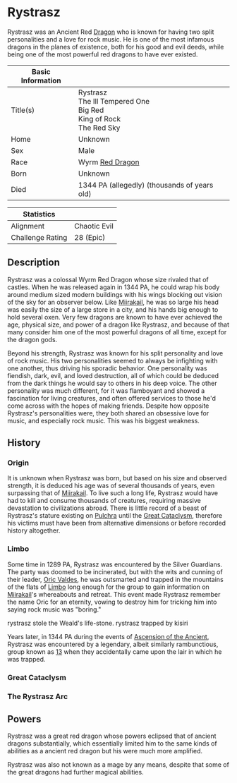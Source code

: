 # Rystrasz

Rystrasz was an Ancient Red [Dragon](../Factions/Races/dragon.md) who is known for having two split personalities and a love for rock music. He is one of the most infamous dragons in the planes of existence, both for his good and evil deeds, while being one of the most powerful red dragons to have ever existed.

| Basic Information | |
| - | - |
| Title(s) | Rystrasz<br>The Ill Tempered One<br>Big Red<br>King of Rock<br>The Red Sky |
| Home | Unknown |
| Sex | Male |
| Race | Wyrm [Red Dragon](https://forgottenrealms.fandom.com/wiki/red_dragon) |
| Born  | Unknown |
| Died | 1344 PA (allegedly) (thousands of years old) |

| Statistics | |
| - | - |
| Alignment | Chaotic Evil |
| Challenge Rating | 28 (Epic) |

## Description

Rystrasz was a colossal Wyrm Red Dragon whose size rivaled that of castles. When he was released again in 1344 PA, he could wrap his body around medium sized modern buildings with his wings blocking out vision of the sky for an observer below. Like [Miirakail](miirakail.md), he was so large his head was easily the size of a large store in a city, and his hands big enough to hold several oxen. Very few dragons are known to have ever achieved the age, physical size, and power of a dragon like Rystrasz, and because of that many consider him one of the most powerful dragons of all time, except for the dragon gods.

Beyond his strength, Rystrasz was known for his split personality and love of rock music. His two personalities seemed to always be infighting with one another, thus driving his sporadic behavior. One personality was fiendish, dark, evil, and loved destruction, all of which could be deduced from the dark things he would say to others in his deep voice. The other personality was much different, for it was flamboyant and showed a fascination for living creatures, and often offered services to those he'd come across with the hopes of making friends. Despite how opposite Rystrasz's personalities were, they both shared an obsessive love for music, and especially rock music. This was his biggest weakness.

## History

### Origin

It is unknown when Rystrasz was born, but based on his size and observed strength, it is deduced his age was of several thousands of years, even surpassing that of [Miirakail](miirakail.md). To live such a long life, Rystrasz would have had to kill and consume thousands of creatures, requiring massive devastation to civilizations abroad. There is little record of a beast of Rystrasz's stature existing on [Pulchra](../Locations/Planes/pulchra.md) until the [Great Cataclysm](../Events/great_cataclysm.md), therefore his victims must have been from alternative dimensions or before recorded history altogether.

### Limbo

Some time in 1289 PA, Rystrasz was encountered by the Silver Guardians. The party was doomed to be incinerated, but with the wits and cunning of their leader, [Oric Valdes](oric_valdes.md#silver-guardians), he was outsmarted and trapped in the mountains of the flats of [Limbo](../Locations/Planes/limbo.md) long enough for the group to gain information on [Miirakail](miirakail.md)'s whereabouts and retreat. This event made Rystrasz remember the name Oric for an eternity, vowing to destroy him for tricking him into saying rock music was "boring."

rystrasz stole the Weald's life-stone.
rystrasz trapped by kisiri

Years later, in 1344 PA during the events of [Ascension of the Ancient](../Campaigns/caelian_trilogy.md#ascension-of-the-ancient), Rystrasz was encountered by a legendary, albeit similarly rambunctious, group known as [13](13/13.md) when they accidentally came upon the lair in which he was trapped.

### Great Cataclysm

### The Rystrasz Arc

## Powers

Rystrasz was a great red dragon whose powers eclipsed that of ancient dragons substantially, which essentially limited him to the same kinds of abilities as a ancient red dragon but his were much more amplified.

Rystrasz was also not known as a mage by any means, despite that some of the great dragons had further magical abilities.
